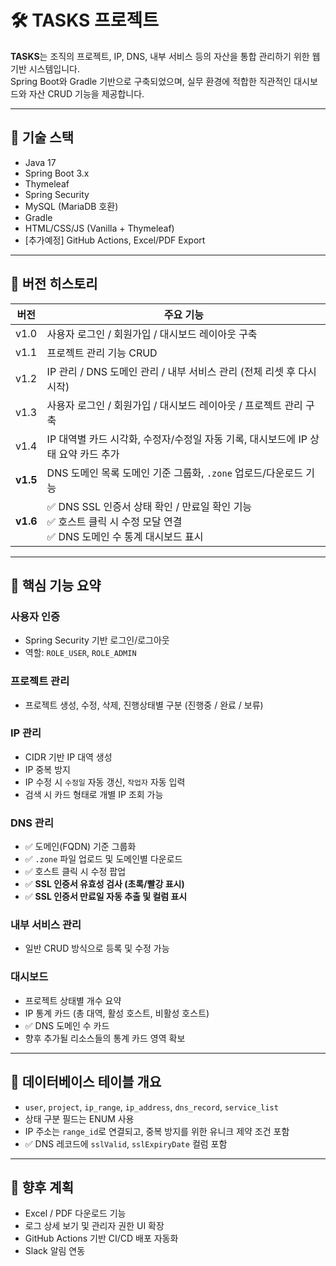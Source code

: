 # 🛠 TASKS 프로젝트

**TASKS**는 조직의 프로젝트, IP, DNS, 내부 서비스 등의 자산을 통합 관리하기 위한 웹 기반 시스템입니다.  
Spring Boot와 Gradle 기반으로 구축되었으며, 실무 환경에 적합한 직관적인 대시보드와 자산 CRUD 기능을 제공합니다.

---

## 🚀 기술 스택

- Java 17
- Spring Boot 3.x
- Thymeleaf
- Spring Security
- MySQL (MariaDB 호환)
- Gradle
- HTML/CSS/JS (Vanilla + Thymeleaf)
- [추가예정] GitHub Actions, Excel/PDF Export

---

## 📌 버전 히스토리

| 버전 | 주요 기능 |
|------|-----------|
| v1.0 | 사용자 로그인 / 회원가입 / 대시보드 레이아웃 구축 |
| v1.1 | 프로젝트 관리 기능 CRUD |
| v1.2 | IP 관리 / DNS 도메인 관리 / 내부 서비스 관리 (전체 리셋 후 다시시작)|
| v1.3 | 사용자 로그인 / 회원가입 / 대시보드 레이아웃 / 프로젝트 관리 구축 |
| v1.4 | IP 대역별 카드 시각화, 수정자/수정일 자동 기록, 대시보드에 IP 상태 요약 카드 추가 |
| **v1.5** | DNS 도메인 목록 도메인 기준 그룹화, `.zone` 업로드/다운로드 기능 |
| **v1.6** | ✅ DNS SSL 인증서 상태 확인 / 만료일 확인 기능<br>✅ 호스트 클릭 시 수정 모달 연결<br>✅ DNS 도메인 수 통계 대시보드 표시 |

---

## 🔑 핵심 기능 요약

### 사용자 인증
- Spring Security 기반 로그인/로그아웃
- 역할: `ROLE_USER`, `ROLE_ADMIN`

### 프로젝트 관리
- 프로젝트 생성, 수정, 삭제, 진행상태별 구분 (진행중 / 완료 / 보류)

### IP 관리
- CIDR 기반 IP 대역 생성
- IP 중복 방지
- IP 수정 시 `수정일` 자동 갱신, `작업자` 자동 입력
- 검색 시 카드 형태로 개별 IP 조회 가능

### DNS 관리
- ✅ 도메인(FQDN) 기준 그룹화
- ✅ `.zone` 파일 업로드 및 도메인별 다운로드
- ✅ 호스트 클릭 시 수정 팝업
- ✅ **SSL 인증서 유효성 검사 (초록/빨강 표시)**
- ✅ **SSL 인증서 만료일 자동 추출 및 컬럼 표시**

### 내부 서비스 관리
- 일반 CRUD 방식으로 등록 및 수정 가능

### 대시보드
- 프로젝트 상태별 개수 요약
- IP 통계 카드 (총 대역, 활성 호스트, 비활성 호스트)
- ✅ DNS 도메인 수 카드
- 향후 추가될 리소스들의 통계 카드 영역 확보

---

## 📂 데이터베이스 테이블 개요

- `user`, `project`, `ip_range`, `ip_address`, `dns_record`, `service_list`
- 상태 구분 필드는 ENUM 사용
- IP 주소는 `range_id`로 연결되고, 중복 방지를 위한 유니크 제약 조건 포함
- ✅ DNS 레코드에 `sslValid`, `sslExpiryDate` 컬럼 포함

---

## 🧩 향후 계획

- Excel / PDF 다운로드 기능
- 로그 상세 보기 및 관리자 권한 UI 확장
- GitHub Actions 기반 CI/CD 배포 자동화
- Slack 알림 연동
